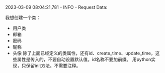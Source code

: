 2023-03-09 08:04:21,781 - INFO - Request Data:

我想创建一个类：
- 用户类
- 邮箱
- 密码
- 昵称
- 头像
除了上面已经定义的类属性，还有id、create_time、update_time，这些属性是传入的，不要自动设置默认值。id名称不要加前缀。
用python实现，只保留init方法。不需要注释。
